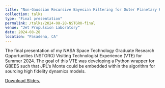 ```yaml
---
title: "Non-Gaussian Recursive Bayesian Filtering for Outer Planetary Orbilander Navigation"
collection: talks
type: "Final presentation"
permalink: /talks/2024-08-28-NSTGRO-final
venue: "Jet Propulsion Laboratory"
date: 2024-08-28
location: "Pasadena, CA"
---
```


The final presentation of my NASA Space Technology Graduate Research Opportunities (NSTGRO) Visiting Technologist Experience (VTE) for Summer 2024. The goal of this VTE was developing a Python wrapper for GBEES such that JPL's Monte could be embedded within the algorithm for sourcing high fidelity dynamics models. <p><a href="http://bhanson10.github.io/files/GBEES_JPL_slides_Final.pdf">Download Slides.</a></p>